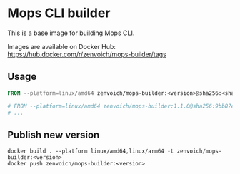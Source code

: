 # Mops CLI builder

This is a base image for building Mops CLI.

Images are available on Docker Hub: https://hub.docker.com/r/zenvoich/mops-builder/tags

## Usage

```dockerfile
FROM --platform=linux/amd64 zenvoich/mops-builder:<version>@sha256:<sha256>

# FROM --platform=linux/amd64 zenvoich/mops-builder:1.1.0@sha256:9bb87e843a90f1c12ece4ba91ca703e19cd0d79522beb562f45b1f8a14cb05b6
# ...
```

## Publish new version

```
docker build . --platform linux/amd64,linux/arm64 -t zenvoich/mops-builder:<version>
docker push zenvoich/mops-builder:<version>
```